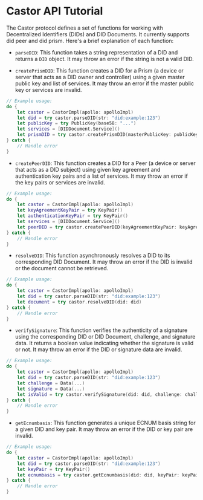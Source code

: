 # Castor API Tutorial

The Castor protocol defines a set of functions for working with Decentralized Identifiers (DIDs) and DID Documents. It currently supports did peer and did prism. Here's a brief explanation of each function:

- `parseDID`: This function takes a string representation of a DID and returns a `DID` object. It may throw an error if the string is not a valid DID.

- `createPrismDID`: This function creates a DID for a Prism (a device or server that acts as a DID owner and controller) using a given master public key and list of services. It may throw an error if the master public key or services are invalid.

```swift
// Example usage:
do {
    let castor = CastorImpl(apollo: apolloImpl)
    let did = try castor.parseDID(str: "did:example:123")
    let publicKey = try PublicKey(base58: "...")
    let services = [DIDDocument.Service]()
    let prismDID = try castor.createPrismDID(masterPublicKey: publicKey, services: services)
} catch {
    // Handle error
}
```

- `createPeerDID`: This function creates a DID for a Peer (a device or server that acts as a DID subject) using given key agreement and authentication key pairs and a list of services. It may throw an error if the key pairs or services are invalid.

```swift
// Example usage:
do {
    let castor = CastorImpl(apollo: apolloImpl)
    let keyAgreementKeyPair = try KeyPair()
    let authenticationKeyPair = try KeyPair()
    let services = [DIDDocument.Service]()
    let peerDID = try castor.createPeerDID(keyAgreementKeyPair: keyAgreementKeyPair, authenticationKeyPair: authenticationKeyPair, services: services)
} catch {
    // Handle error
}
```

- `resolveDID`: This function asynchronously resolves a DID to its corresponding DID Document. It may throw an error if the DID is invalid or the document cannot be retrieved.

```swift
// Example usage:
do {
    let castor = CastorImpl(apollo: apolloImpl)
    let did = try castor.parseDID(str: "did:example:123")
    let document = try castor.resolveDID(did: did)
} catch {
    // Handle error
}
```

- `verifySignature`: This function verifies the authenticity of a signature using the corresponding DID or DID Document, challenge, and signature data. It returns a boolean value indicating whether the signature is valid or not. It may throw an error if the DID or signature data are invalid.

```swift
// Example usage:
do {
    let castor = CastorImpl(apollo: apolloImpl)
    let did = try castor.parseDID(str: "did:example:123")
    let challenge = Data(...)
    let signature = Data(...)
    let isValid = try castor.verifySignature(did: did, challenge: challenge, signature: signature)
} catch {
    // Handle error
}
```

- `getEcnumbasis`: This function generates a unique ECNUM basis string for a given DID and key pair. It may throw an error if the DID or key pair are invalid.

```swift
// Example usage:
do {
    let castor = CastorImpl(apollo: apolloImpl)
    let did = try castor.parseDID(str: "did:example:123")
    let keyPair = try KeyPair()
    let ecnumbasis = try castor.getEcnumbasis(did: did, keyPair: keyPair)
} catch {
    // Handle error
}
```
